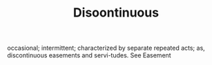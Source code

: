 ---
title: Disoontinuous
letter: D
permalink: "/definitions/bld-disoontinuous.html"
body: occasional; intermittent; characterized by separate repeated acts; as, discontinuous
  easements and servi-tudes. See Easement
published_at: '2018-07-07'
source: Black's Law Dictionary 2nd Ed (1910)
layout: post
---